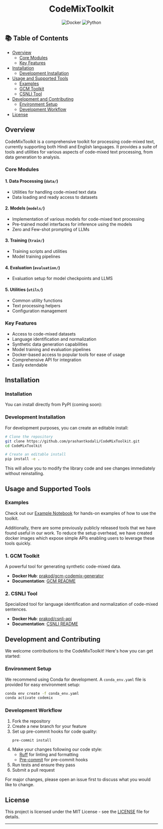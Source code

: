 # <div align="center">CodeMixToolkit</div>

<div align="center">

![Docker](https://img.shields.io/badge/Docker-Enabled-2496ED?style=flat&logo=docker&logoColor=white)
![Python](https://img.shields.io/badge/Python-Supported-3776AB?style=flat&logo=python&logoColor=white)
<!-- ![Languages](https://img.shields.io/badge/Languages-Hindi%2C%20English-blue) -->

</div>

## 📚 Table of Contents
- [Overview](#overview)
  - [Core Modules](#core-modules)
  - [Key Features](#key-features)
- [Installation](#installation)
  - [Development Installation](#development-installation)
- [Usage and Supported Tools](#usage-and-supported-tools)
  - [Examples](#examples)
  - [GCM Toolkit](#1-gcm-toolkit)
  - [CSNLI Tool](#2-csnli-tool)
- [Development and Contributing](#development-and-contributing)
  - [Environment Setup](#environment-setup)
  - [Development Workflow](#development-workflow)
- [License](#license)

## Overview
CodeMixToolkit is a comprehensive toolkit for processing code-mixed text, currently supporting both Hindi and English languages. It provides a suite of tools and utilities for various aspects of code-mixed text processing, from data generation to analysis.

### Core Modules

#### 1. Data Processing (`data/`)
- Utilities for handling code-mixed text data
- Data loading and ready access to datasets

#### 2. Models (`models/`)
- Implementation of various models for code-mixed text processing
- Pre-trained model interfaces for inference using the models
- Zero and Few-shot prompting of LLMs

#### 3. Training (`train/`)
- Training scripts and utilities
- Model training pipelines

#### 4. Evaluation (`evaluation/`)
- Evaluation setup for model checkpoints and LLMS

#### 5. Utilities (`utils/`)
- Common utility functions
- Text processing helpers
- Configuration management

### Key Features
- Access to code-mixed datasets
- Language identification and normalization
- Synthetic data generation capabilities
- Model training and evaluation pipelines
- Docker-based access to popular tools for ease of usage
- Comprehensive API for integration
- Easily extendable

## Installation

### Installation
You can install directly from PyPI (coming soon):

<!-- ```bash
pip install codemix
``` -->

### Development Installation
For development purposes, you can create an editable install:

```bash
# Clone the repository
git clone https://github.com/prashantkodali/CodeMixToolkit.git
cd CodeMixToolkit

# Create an editable install
pip install -e .
```

This will allow you to modify the library code and see changes immediately without reinstalling.

## Usage and Supported Tools

### Examples
Check out our [Example Notebook](examples/ExampleNotebook.ipynb) for hands-on examples of how to use the toolkit.

Additionally, there are some previously publicly released tools that we have found useful in our work. To reduce the setup overhead, we have created docker images which expose simple APIs enabling users to leverage these tools quickly.

### 1. GCM Toolkit
A powerful tool for generating synthetic code-mixed data.

- **Docker Hub**: [prakod/gcm-codemix-generator](https://hub.docker.com/r/prakod/gcm-codemix-generator)
- **Documentation**: [GCM README](gcm/README.md)

### 2. CSNLI Tool
Specialized tool for language identification and normalization of code-mixed sentences.

- **Docker Hub**: [prakod/csnli-api](https://hub.docker.com/r/prakod/csnli-api)
- **Documentation**: [CSNLI README](csnli/README.md)

## Development and Contributing

We welcome contributions to the CodeMixToolkit! Here's how you can get started:

### Environment Setup
We recommend using Conda for development. A `conda_env.yaml` file is provided for easy environment setup:

```bash
conda env create -f conda_env.yaml
conda activate codemix
```

### Development Workflow
1. Fork the repository
2. Create a new branch for your feature
3. Set up pre-commit hooks for code quality:
   ```bash
   pre-commit install
   ```
4. Make your changes following our code style:
   - [Ruff](https://github.com/astral-sh/ruff) for linting and formatting
   - [Pre-commit](https://pre-commit.com/) for pre-commit hooks
5. Run tests and ensure they pass
6. Submit a pull request

For major changes, please open an issue first to discuss what you would like to change.

## License
This project is licensed under the MIT License - see the [LICENSE](LICENSE) file for details.

---

